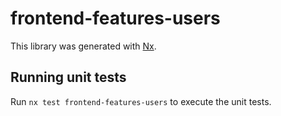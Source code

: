 # frontend-features-users

This library was generated with [Nx](https://nx.dev).

## Running unit tests

Run `nx test frontend-features-users` to execute the unit tests.
